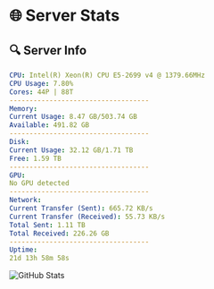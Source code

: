 # 🌐 Server Stats
## 🔍 Server Info
```yaml
CPU: Intel(R) Xeon(R) CPU E5-2699 v4 @ 1379.66MHz
CPU Usage: 7.80%
Cores: 44P | 88T
-----------------------------------
Memory:
Current Usage: 8.47 GB/503.74 GB
Available: 491.82 GB
-----------------------------------
Disk:
Current Usage: 32.12 GB/1.71 TB
Free: 1.59 TB
-----------------------------------
GPU:
No GPU detected
-----------------------------------
Network:
Current Transfer (Sent): 665.72 KB/s
Current Transfer (Received): 55.73 KB/s
Total Sent: 1.11 TB
Total Received: 226.26 GB
-----------------------------------
Uptime:
21d 13h 58m 58s
```
![GitHub Stats](https://img.shields.io/badge/Updated-2025-05-11_07:07:46-blue)